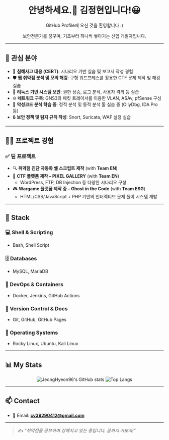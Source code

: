 <h1 align="center">안녕하세요.👋 김정현입니다!😀</h1>
<p align="center">GitHub Profile에 오신 것을 환영합니다 :)</p>
<p align="center">보안전문가를 꿈꾸며, 기초부터 하나씩 쌓아가는 신입 개발자입니다.</p>

---

## 🎯 관심 분야

- 🚨 **침해사고 대응 (CERT)**: 시나리오 기반 실습 및 보고서 작성 경험  
- 🛡 **웹 취약점 분석 및 모의 해킹**: 구형 워드프레스를 활용한 CTF 문제 제작 및 해킹 실습  
- 🧠 **리눅스 기반 시스템 보안**: 권한 상승, 로그 분석, 사용자 격리 등 실습  
- 🌐 **네트워크 구축**: GNS3와 패킷 트레이서를 이용한 VLAN, ASAv, pfSense 구성  
- 🐞 **악성코드 분석 학습 중**: 정적 분석 및 동적 분석 툴 실습 중 (OllyDbg, IDA Pro 등)  
- 🔒 **보안 정책 및 탐지 규칙 작성**: Snort, Suricata, WAF 설정 실습

---

## 👨‍💻 프로젝트 경험

### ✅ 팀 프로젝트

- 🔍 **취약점 진단 자동화 쉘 스크립트 제작** (with **Team EN**)
- 🎨 **CTF 플랫폼 제작 – PIXEL GALLERY** (with **Team EN**)
  - WordPress, FTP, DB Injection 등 다양한 시나리오 구성
- 🎮 **Wargame 플랫폼 제작 중 – Ghost in the Code** (with **Team ESG**)
  - HTML/CSS/JavaScript + PHP 기반의 인터랙티브 문제 풀이 시스템 개발

---

## 🔧 Stack

### 💻 Shell & Scripting
- Bash, Shell Script

### 🗄 Databases
- MySQL, MariaDB

### 🚀 DevOps & Containers
- Docker, Jenkins, GitHub Actions

### 📂 Version Control & Docs
- Git, GitHub, GitHub Pages

### 🧰 Operating Systems
- Rocky Linux, Ubuntu, Kali Linux

---

## 📊 My Stats

<p align="center">
  <img src="https://github-readme-stats.vercel.app/api?username=JeongHyeon96&show_icons=true&theme=tokyonight" alt="JeongHyeon96's GitHub stats" />
  <img src="https://github-readme-stats.vercel.app/api/top-langs/?username=JeongHyeon96&layout=compact&theme=tokyonight" alt="Top Langs" />
</p>

---

## 📫 Contact

- 📧 Email: **cv39290412@gmail.com**

---

> ✍️ *“취약점을 공부하며 강해지고 있는 중입니다. 끝까지 가보자!”*
